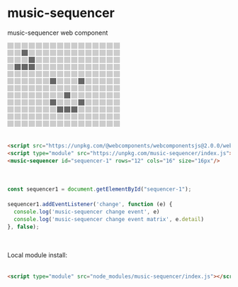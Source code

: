 # music-sequencer
music-sequencer web component

![logo.png](logo.png)

```HTML

<script src="https://unpkg.com/@webcomponents/webcomponentsjs@2.0.0/webcomponents-bundle.js"></script>
<script type="module" src="https://unpkg.com/music-sequencer/index.js"></script>
<music-sequencer id="sequencer-1" rows="12" cols="16" size="16px"/>


```

```JavaScript


const sequencer1 = document.getElementById("sequencer-1");

sequencer1.addEventListener('change', function (e) {
  console.log('music-sequencer change event', e)
  console.log('music-sequencer change event matrix', e.detail)
}, false);




```

Local module install:

```HTML

<script type="module" src="node_modules/music-sequencer/index.js"></script>


```
